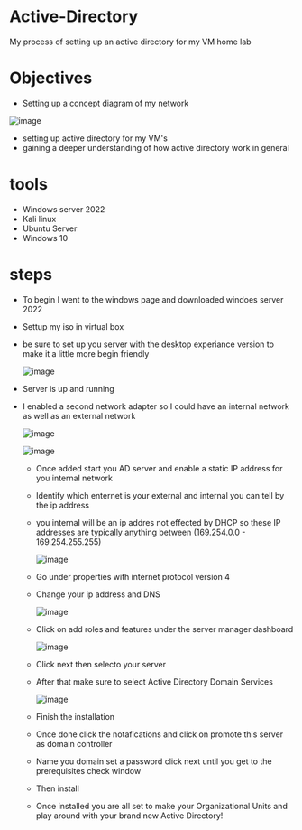 # Active-Directory
My process of setting up an active directory for my VM home lab

# Objectives
- Setting up a concept diagram of my network
  
 ![image](https://github.com/user-attachments/assets/992458d8-4dfa-45fd-b273-a6772e94489d)

  
- setting up active directory for my VM's
- gaining a deeper understanding of how active directory work in general
  
# tools
- Windows server 2022
- Kali linux
- Ubuntu Server
- Windows 10

# steps
- To begin I went to the windows page and downloaded windoes server 2022
- Settup my iso in virtual box
- be sure to set up you server with the desktop experiance version to make it a little more begin friendly

  ![image](https://github.com/user-attachments/assets/212fa8ed-36b2-4be4-9f47-aeac76325775)


- Server is up and running
- I enabled a second network adapter so I could have an internal network as well as an external network

  ![image](https://github.com/user-attachments/assets/39df3b52-508a-4db9-9491-77f21849e1ca)


  ![image](https://github.com/user-attachments/assets/bafe9e00-e6de-4f3e-86e3-276df6f070c6)

  - Once added start you AD server and enable a static IP address for you internal network
  - Identify which enternet is your external and internal you can tell by the ip address
  - you internal will be an ip addres not effected by DHCP so these IP addresses are typically anything between (169.254.0.0 - 169.254.255.255)
 
    ![image](https://github.com/user-attachments/assets/00101d3a-b8c6-4e53-83ba-19b53b3b558f)
  - Go under properties with  internet protocol version 4
  - Change your ip address and DNS

    ![image](https://github.com/user-attachments/assets/65d89d35-e976-413f-a598-5c78a3aca12b)

  - Click on add roles and features under the server manager dashboard

    ![image](https://github.com/user-attachments/assets/63805f82-0ac4-4005-8f22-52363e12383f)

  - Click next then selecto your server
  - After that make sure to select Active Directory Domain Services

    ![image](https://github.com/user-attachments/assets/eb8d8216-2bd9-4a93-8c0f-9f4e62453854)

  - Finish the installation
  - Once done click the notafications and click on promote this server as domain controller
  - Name you domain set a password click next until you get to the prerequisites check window
  - Then install
  - Once installed you are all set to make your Organizational Units and play around with your brand new Active Directory!
    



    



    
    




